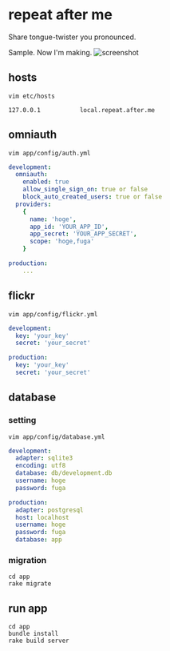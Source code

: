 # repeat after me

Share tongue-twister you pronounced.

Sample. Now I'm making.
![screenshot](https://raw2.github.com/kenzan8000/repeat-after.me/master/resources/screenshot/screenshot.jpg "screenshot")


## hosts
```shell
vim etc/hosts
```
```
127.0.0.1           local.repeat.after.me
```

## omniauth
```shell
vim app/config/auth.yml
```
```yml
development:
  omniauth:
    enabled: true
    allow_single_sign_on: true or false
    block_auto_created_users: true or false
  providers:
    {
      name: 'hoge',
      app_id: 'YOUR_APP_ID',
      app_secret: 'YOUR_APP_SECRET',
      scope: 'hoge,fuga'
    }

production:
    ...
```

## flickr
```shell
vim app/config/flickr.yml
```
```yml
development:
  key: 'your_key'
  secret: 'your_secret'

production:
  key: 'your_key'
  secret: 'your_secret'
```

## database
### setting
```shell
vim app/config/database.yml
```
```yml
development:
  adapter: sqlite3
  encoding: utf8
  database: db/development.db
  username: hoge
  password: fuga

production:
  adapter: postgresql
  host: localhost
  username: hoge
  password: fuga
  database: app
```
### migration
```shell
cd app
rake migrate
```

## run app
```shell
cd app
bundle install
rake build server
```
